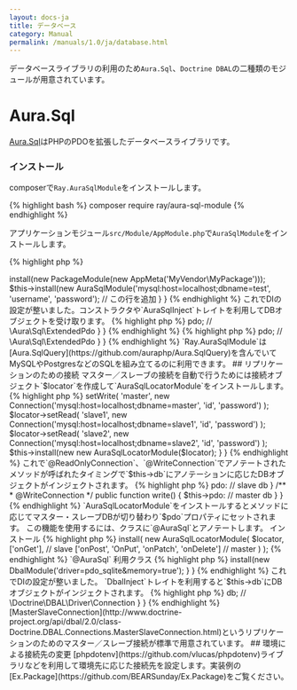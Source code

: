 ```yaml
---
layout: docs-ja
title: データベース
category: Manual
permalink: /manuals/1.0/ja/database.html
---
```


データベースライブラリの利用のため`Aura.Sql`、`Doctrine DBAL`の二種類のモジュールが用意されています。

# Aura.Sql

[Aura.Sql](https://github.com/auraphp/Aura.Sql)はPHPのPDOを拡張したデータベースライブラリです。

### インストール

composerで`Ray.AuraSqlModule`をインストールします。

{% highlight bash %}
composer require ray/aura-sql-module
{% endhighlight %}

アプリケーションモジュール`src/Module/AppModule.php`で`AuraSqlModule`をインストールします。

{% highlight php %}
<?php
use BEAR\AppMeta\AppMeta;
use BEAR\Package\PackageModule;
use Ray\AuraSqlModule\AuraSqlModule; // この行を追加
use Ray\Di\AbstractModule;

class AppModule extends AbstractModule
{
    protected function configure()
    {
        $this->install(new PackageModule(new AppMeta('MyVendor\MyPackage')));
        $this->install(new AuraSqlModule('mysql:host=localhost;dbname=test', 'username', 'password');  // この行を追加
    }
}
{% endhighlight %}

これでDIの設定が整いました。コンストラクタや`AuraSqlInject`トレイトを利用してDBオブジェクトを受け取ります。

{% highlight php %}
<?php

use Aura\Sql\ExtendedPdoInterfaceに

class Index
{
    public function __construct(ExtendedPdoInterface $pdo)
    {
        return $this->pdo; // \Aura\Sql\ExtendedPdo
    }
}
{% endhighlight %}


{% highlight php %}
<?php
use Ray\AuraSqlModule\AuraSqlInject;

class Index
{
    use AuraSqlInject; 
 
    public function onGet()
    {
        return $this->pdo; // \Aura\Sql\ExtendedPdo
    }
}
{% endhighlight %}

`Ray.AuraSqlModule`は[Aura.SqlQuery](https://github.com/auraphp/Aura.SqlQuery)を含んでいてMySQLやPostgresなどのSQLを組み立てるのに利用できます。

## リプリケーションのための接続

マスター／スレーブの接続を自動で行うためには接続オブジェクト`$locator`を作成して`AuraSqlLocatorModule`をインストールします。

{% highlight php %}
<?php
use Ray\Di\AbstractModule;
use Ray\AuraSqlModule\AuraSqlModule;
use Aura\Sql\ConnectionLocator;

class AppModule extends AbstractModule
{
    protected function configure()
    {
        $locator = new ConnectionLocator;
        $locator->setWrite(
            'master',
            new Connection('mysql:host=localhost;dbname=master', 'id', 'password')
        );
        $locator->setRead(
            'slave1',
            new Connection('mysql:host=localhost;dbname=slave1', 'id', 'password')
        );
        $locator->setRead(
            'slave2',
            new Connection('mysql:host=localhost;dbname=slave2', 'id', 'password')
        );
        $this->install(new new AuraSqlLocatorModule($locator);
    }
}
{% endhighlight %}

これで`@ReadOnlyConnection`、`@WriteConnection`でアノテートされたメソッドが呼ばれたタイミングで`$this->db`にアノテーションに応じたDBオブジェクトがインジェクトされます。

{% highlight php %}
<?php
use Ray\AuraSqlModule\Annotation\ReadOnlyConnection;  // important
use Ray\AuraSqlModule\Annotation\WriteConnection;     // important

class User
{
    public $pdo;

    /**
     * @ReadOnlyConnection
     */
    public function read()
    {
         $this->pdo: // slave db
    }

    /**
     * @WriteConnection
     */
    public function write()
    {
         $this->pdo: // master db
    }
}
{% endhighlight %}

`AuraSqlLocatorModule`をインストールするとメソッドに応じてマスター・スレーブDBが切り替わり`$pdo`プロパティにセットされます。
この機能を使用するには、クラスに`@AuraSql`とアノテートします。

インストール
{% highlight php %}
<?php
$this->install(
    new AuraSqlLocatorModule(
        $locator,
        ['onGet'],                                 // slave
        ['onPost', 'OnPut', 'onPatch', 'onDelete'] // master
    )
);
{% endhighlight %}

`@AuraSql`  利用クラス
{% highlight php %}
<?php
use Ray\AuraSqlModule\Annotation\AuraSql;

/**
 * @AuraSql
 */
class Index extends ResourceObject
{
    public $pdo;

    public function onGet()
    {
{% endhighlight %}

## トランザクション

`@Transactional`とアノテートしたメソッドはトランザクション管理されます。

{% highlight php %}
<?php
use Ray\AuraSqlModule\Annotation\Transactional;

// ....
    /**
     * @Transactional
     */
    public function write()
    {
         // 例外発生したら\Ray\AuraSqlModule\Exception\RollbackExceptionに
    }
{% endhighlight %}

# Doctrine DBAL

[Doctrine DBAL](http://www.doctrine-project.org/projects/dbal.html)もデータベースの抽象化レイヤーです。

composerで`Ray.DbalModule`をインストールします。

{% highlight bash %}
composer require ray/dbal-module
{% endhighlight %}

アプリケーションモジュールで`AuraSqlModule`をインストールします。

{% highlight php %}
<?php
use BEAR\DbalModule\DbalModule;
use Ray\Di\AbstractModule;

class AppModule extends AbstractModule
{
    protected function configure()
    {
        $this->install(new DbalModule('driver=pdo_sqlite&memory=true');
    }
}
{% endhighlight %}

これでDIの設定が整いました。
`DbalInject`トレイトを利用すると`$this->db`にDBオブジェクトがインジェクトされます。

{% highlight php %}
<?php
use Ray\DbalModule\DbalInject;

class Index
{
    use DbalInject;
 
    public function onGet()
    {
        return $this->db; // \Doctrine\DBAL\Driver\Connection
    }
}
{% endhighlight %}

[MasterSlaveConnection](http://www.doctrine-project.org/api/dbal/2.0/class-Doctrine.DBAL.Connections.MasterSlaveConnection.html)というリプリケーションのためのマスター／スレーブ接続が標準で用意されています。

## 環境による接続先の変更

[phpdotenv](https://github.com/vlucas/phpdotenv)ライブラリなどを利用して環境先に応じた接続先を設定します。実装例の[Ex.Package](https://github.com/BEARSunday/Ex.Package)をご覧ください。
